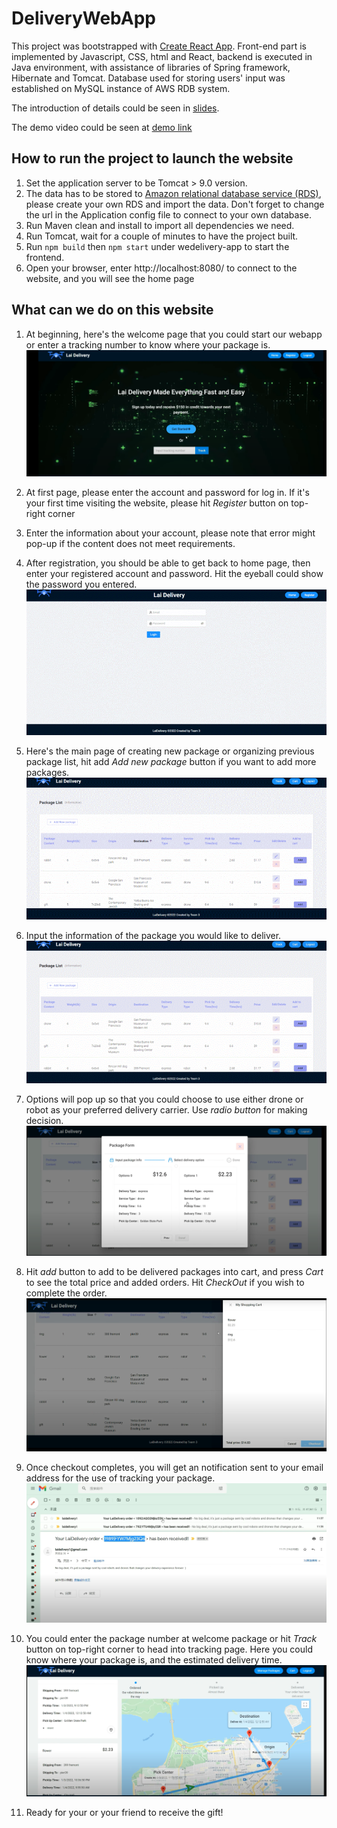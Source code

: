 # DeliveryWebApp
This project was bootstrapped with [Create React App](https://github.com/facebook/create-react-app). Front-end part is implemented by Javascript, CSS, html and React, backend is executed in Java environment, with assistance of libraries of Spring framework, Hibernate and Tomcat. Database used for storing users' input was established on MySQL instance of AWS RDB system.

The introduction of details could be seen in [slides](https://github.com/hoseela41/DeliveryWebApp/blob/main/images/LaiDelivery%201.0%20Demo.pdf).

The demo video could be seen at [demo link](https://www.youtube.com/watch?time_continue=1&v=04vbk0RKcxw&feature=emb_title)


## How to run the project to launch the website
1. Set the application server to be Tomcat > 9.0 version.
3. The data has to be stored to [Amazon relational database service (RDS)](https://aws.amazon.com/rds/), please create your own RDS and import the data. Don't forget to change the url in the Application config file to connect to your own database.
4. Run Maven clean and install to import all dependencies we need.
5. Run Tomcat, wait for a couple of minutes to have the project built.
6. Run ```npm build``` then ```npm start``` under wedelivery-app to start the frontend.
7. Open your browser, enter http://localhost:8080/ to connect to the website, and you will see the home page

## What can we do on this website
1. At beginning, here's the welcome page that you could start our webapp or enter a tracking number to know where your package is.![welcome](images/welcome.png)

2. At first page, please enter the account and password for log in. If it's your first time visiting the website, please hit *Register* button on top-right corner

2. Enter the information about your account, please note that error might pop-up if the content does not meet requirements.

3. After registration, you should be able to get back to home page, then enter your registered account and password. Hit the eyeball could show the password you entered.
![register&login](images/login.gif)

4. Here's the main page of creating new package or organizing previous package list, hit add *Add new package* button if you want to add more packages.
![packagelist](images/packagelist.gif)

5. Input the information of the package you would like to deliver.
![packageinput](images/package_input.gif)

6. Options will pop up so that you could choose to use either drone or robot as your preferred delivery carrier. Use *radio button* for making decision.
![options](images/options.png)

7. Hit *add* button to add to be delivered packages into cart, and press *Cart* to see the total price and added orders. Hit *CheckOut* if you wish to complete the order.
![checkout](images/checkout.png)

8. Once checkout completes, you will get an notification sent to your email address for the use of tracking your package. 
![mail](images/notification.png)

9. You could enter the package number at welcome package or hit *Track* button on top-right corner to head into tracking page. Here you could know where your package is, and the estimated delivery time.
![track](images/tracking.png)

10. Ready for your or your friend to receive the gift!